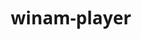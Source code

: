 # winam-player<!DOCTYPE html>
<html lang="en">
<head>
    <meta charset="UTF-8">
    <meta name="viewport" content="width=device-width, initial-scale=1.0">
    <title>Winam Music Player</title>
    <link rel="stylesheet" href="https://cdnjs.cloudflare.com/ajax/libs/font-awesome/6.4.0/css/all.min.css">
    <style>
        * {
            margin: 0;
            padding: 0;
            box-sizing: border-box;
            font-family: 'Segoe UI', Tahoma, Geneva, Verdana, sans-serif;
        }

        body {
            background: linear-gradient(135deg, #1a2a6c, #b21f1f, #001510);
            min-height: 100vh;
            display: flex;
            justify-content: center;
            align-items: center;
            padding: 20px;
        }

        .player-container {
            width: 100%;
            max-width: 420px;
            background: rgba(15, 15, 35, 0.85);
            border-radius: 20px;
            box-shadow: 0 15px 30px rgba(0, 0, 0, 0.4);
            overflow: hidden;
            backdrop-filter: blur(10px);
            border: 1px solid rgba(255, 255, 255, 0.1);
        }

        .header {
            background: rgba(10, 10, 25, 0.9);
            padding: 20px;
            text-align: center;
            border-bottom: 1px solid rgba(255, 255, 255, 0.1);
        }

        .logo {
            display: flex;
            align-items: center;
            justify-content: center;
            gap: 10px;
            color: #fff;
        }

        .logo i {
            font-size: 28px;
            color: #4cc9f0;
        }

        .logo h1 {
            font-size: 28px;
            font-weight: 700;
            letter-spacing: 1px;
        }

        .logo span {
            color: #4cc9f0;
        }

        .album-art {
            width: 220px;
            height: 220px;
            margin: 30px auto 20px;
            border-radius: 50%;
            background: linear-gradient(45deg, #ff9a9e, #fad0c4);
            box-shadow: 0 10px 30px rgba(0, 0, 0, 0.3);
            overflow: hidden;
            border: 5px solid rgba(255, 255, 255, 0.1);
            display: flex;
            align-items: center;
            justify-content: center;
            animation: rotate 20s linear infinite;
            animation-play-state: paused;
        }

        .album-art.playing {
            animation-play-state: running;
        }

        .album-art img {
            width: 100%;
            height: 100%;
            object-fit: cover;
        }

        .album-art .placeholder {
            font-size: 48px;
            color: rgba(255, 255, 255, 0.7);
        }

        .song-info {
            text-align: center;
            padding: 0 20px;
            margin-bottom: 25px;
        }

        .song-info h2 {
            color: white;
            font-size: 24px;
            margin-bottom: 8px;
            white-space: nowrap;
            overflow: hidden;
            text-overflow: ellipsis;
        }

        .song-info p {
            color: rgba(255, 255, 255, 0.7);
            font-size: 16px;
        }

        .progress-container {
            padding: 0 30px;
            margin-bottom: 25px;
        }

        .progress-bar {
            width: 100%;
            height: 6px;
            background: rgba(255, 255, 255, 0.1);
            border-radius: 3px;
            cursor: pointer;
            position: relative;
            margin-bottom: 5px;
        }

        .progress {
            height: 100%;
            background: linear-gradient(to right, #4cc9f0, #4361ee);
            border-radius: 3px;
            width: 0%;
            transition: width 0.1s linear;
        }

        .time {
            display: flex;
            justify-content: space-between;
            color: rgba(255, 255, 255, 0.7);
            font-size: 14px;
        }

        .controls {
            display: flex;
            justify-content: center;
            align-items: center;
            gap: 25px;
            padding: 0 30px 30px;
        }

        .control-btn {
            background: none;
            border: none;
            color: white;
            cursor: pointer;
            width: 50px;
            height: 50px;
            border-radius: 50%;
            display: flex;
            align-items: center;
            justify-content: center;
            transition: all 0.3s ease;
        }

        .control-btn:hover {
            background: rgba(255, 255, 255, 0.1);
            transform: scale(1.05);
        }

        .control-btn:active {
            transform: scale(0.95);
        }

        .control-btn.play-pause {
            width: 70px;
            height: 70px;
            background: linear-gradient(135deg, #4361ee, #4cc9f0);
            box-shadow: 0 5px 15px rgba(67, 97, 238, 0.4);
        }

        .control-btn.play-pause:hover {
            background: linear-gradient(135deg, #4cc9f0, #4361ee);
            transform: scale(1.08);
        }

        .volume-container {
            display: flex;
            align-items: center;
            gap: 10px;
            padding: 0 30px 25px;
        }

        .volume-container i {
            color: rgba(255, 255, 255, 0.7);
            font-size: 18px;
        }

        .volume-slider {
            -webkit-appearance: none;
            width: 100%;
            height: 5px;
            background: rgba(255, 255, 255, 0.1);
            border-radius: 5px;
            outline: none;
        }

        .volume-slider::-webkit-slider-thumb {
            -webkit-appearance: none;
            width: 16px;
            height: 16px;
            border-radius: 50%;
            background: #4cc9f0;
            cursor: pointer;
        }

        .playlist {
            padding: 20px;
            background: rgba(10, 10, 25, 0.6);
            border-top: 1px solid rgba(255, 255, 255, 0.1);
            max-height: 250px;
            overflow-y: auto;
        }

        .playlist h3 {
            color: rgba(255, 255, 255, 0.9);
            margin-bottom: 15px;
            font-size: 18px;
            padding-left: 10px;
        }

        .playlist-item {
            display: flex;
            align-items: center;
            padding: 12px 15px;
            border-radius: 10px;
            margin-bottom: 10px;
            cursor: pointer;
            transition: background 0.3s;
        }

        .playlist-item:hover {
            background: rgba(255, 255, 255, 0.08);
        }

        .playlist-item.playing {
            background: rgba(76, 201, 240, 0.15);
            border-left: 3px solid #4cc9f0;
        }

        .playlist-item img {
            width: 45px;
            height: 45px;
            border-radius: 8px;
            margin-right: 15px;
            object-fit: cover;
        }

        .playlist-item .song-details {
            flex: 1;
        }

        .playlist-item .song-details h4 {
            color: white;
            font-size: 16px;
            margin-bottom: 5px;
        }

        .playlist-item .song-details p {
            color: rgba(255, 255, 255, 0.6);
            font-size: 14px;
        }

        .playlist-item .duration {
            color: rgba(255, 255, 255, 0.6);
            font-size: 14px;
            margin-left: 10px;
        }

        @keyframes rotate {
            from { transform: rotate(0deg); }
            to { transform: rotate(360deg); }
        }

        /* Scrollbar styling */
        .playlist::-webkit-scrollbar {
            width: 8px;
        }

        .playlist::-webkit-scrollbar-track {
            background: rgba(0, 0, 0, 0.1);
            border-radius: 4px;
        }

        .playlist::-webkit-scrollbar-thumb {
            background: rgba(76, 201, 240, 0.5);
            border-radius: 4px;
        }

        .playlist::-webkit-scrollbar-thumb:hover {
            background: #4cc9f0;
        }
    </style>
</head>
<body>
    <div class="player-container">
        <div class="header">
            <div class="logo">
                <i class="fas fa-music"></i>
                <h1>WIN<span>AM</span></h1>
            </div>
        </div>
        
        <div class="album-art" id="albumArt">
            <div class="placeholder">
                <i class="fas fa-music"></i>
            </div>
        </div>
        
        <div class="song-info">
            <h2 id="songTitle">Melodic Journey</h2>
            <p id="songArtist">Harmony Masters</p>
        </div>
        
        <div class="progress-container">
            <div class="progress-bar" id="progressBar">
                <div class="progress" id="progress"></div>
            </div>
            <div class="time">
                <span id="currentTime">0:00</span>
                <span id="duration">3:45</span>
            </div>
        </div>
        
        <div class="controls">
            <button class="control-btn" id="prevBtn">
                <i class="fas fa-step-backward"></i>
            </button>
            <button class="control-btn play-pause" id="playBtn">
                <i class="fas fa-play"></i>
            </button>
            <button class="control-btn" id="nextBtn">
                <i class="fas fa-step-forward"></i>
            </button>
        </div>
        
        <div class="volume-container">
            <i class="fas fa-volume-down"></i>
            <input type="range" class="volume-slider" id="volumeSlider" min="0" max="1" step="0.01" value="0.7">
            <i class="fas fa-volume-up"></i>
        </div>
        
        <div class="playlist">
            <h3>Playlist</h3>
            <div class="playlist-item playing">
                <img src="https://images.unsplash.com/photo-1470225620780-dba8ba36b745?ixlib=rb-1.2.1&auto=format&fit=crop&w=200&q=80" alt="Album Cover">
                <div class="song-details">
                    <h4>Melodic Journey</h4>
                    <p>Harmony Masters</p>
                </div>
                <div class="duration">3:45</div>
            </div>
            <div class="playlist-item">
                <img src="https://images.unsplash.com/photo-1494232410401-ad00d5433cfa?ixlib=rb-1.2.1&auto=format&fit=crop&w=200&q=80" alt="Album Cover">
                <div class="song-details">
                    <h4>Midnight Drive</h4>
                    <p>Synthwave Collective</p>
                </div>
                <div class="duration">4:20</div>
            </div>
            <div class="playlist-item">
                <img src="https://images.unsplash.com/photo-1458560871784-56d23406c091?ixlib=rb-1.2.1&auto=format&fit=crop&w=200&q=80" alt="Album Cover">
                <div class="song-details">
                    <h4>Ocean Waves</h4>
                    <p>Nature Sounds</p>
                </div>
                <div class="duration">5:15</div>
            </div>
            <div class="playlist-item">
                <img src="https://images.unsplash.com/photo-1507838153414-b4b713384a76?ixlib=rb-1.2.1&auto=format&fit=crop&w=200&q=80" alt="Album Cover">
                <div class="song-details">
                    <h4>Electric Dreams</h4>
                    <p>Neon Future</p>
                </div>
                <div class="duration">3:30</div>
            </div>
            <div class="playlist-item">
                <img src="https://images.unsplash.com/photo-1470225620780-dba8ba36b745?ixlib=rb-1.2.1&auto=format&fit=crop&w=200&q=80" alt="Album Cover">
                <div class="song-details">
                    <h4>Summer Vibes</h4>
                    <p>Beach House</p>
                </div>
                <div class="duration">4:05</div>
            </div>
        </div>
    </div>

    <audio id="audioPlayer">
        <!-- We'll dynamically load audio sources -->
    </audio>

    <script>
        // DOM Elements
        const audioPlayer = document.getElementById('audioPlayer');
        const playBtn = document.getElementById('playBtn');
        const prevBtn = document.getElementById('prevBtn');
        const nextBtn = document.getElementById('nextBtn');
        const progressBar = document.getElementById('progressBar');
        const progress = document.getElementById('progress');
        const currentTimeEl = document.getElementById('currentTime');
        const durationEl = document.getElementById('duration');
        const volumeSlider = document.getElementById('volumeSlider');
        const albumArt = document.getElementById('albumArt');
        const songTitle = document.getElementById('songTitle');
        const songArtist = document.getElementById('songArtist');
        const playlistItems = document.querySelectorAll('.playlist-item');
        
        // Sample playlist data
        const playlist = [
            {
                title: "Melodic Journey",
                artist: "Harmony Masters",
                cover: "https://images.unsplash.com/photo-1470225620780-dba8ba36b745?ixlib=rb-1.2.1&auto=format&fit=crop&w=200&q=80",
                duration: "3:45",
                file: "https://www.soundhelix.com/examples/mp3/SoundHelix-Song-1.mp3"
            },
            {
                title: "Midnight Drive",
                artist: "Synthwave Collective",
                cover: "https://images.unsplash.com/photo-1494232410401-ad00d5433cfa?ixlib=rb-1.2.1&auto=format&fit=crop&w=200&q=80",
                duration: "4:20",
                file: "https://www.soundhelix.com/examples/mp3/SoundHelix-Song-2.mp3"
            },
            {
                title: "Ocean Waves",
                artist: "Nature Sounds",
                cover: "https://images.unsplash.com/photo-1458560871784-56d23406c091?ixlib=rb-1.2.1&auto=format&fit=crop&w=200&q=80",
                duration: "5:15",
                file: "https://www.soundhelix.com/examples/mp3/SoundHelix-Song-3.mp3"
            },
            {
                title: "Electric Dreams",
                artist: "Neon Future",
                cover: "https://images.unsplash.com/photo-1507838153414-b4b713384a76?ixlib=rb-1.2.1&auto=format&fit=crop&w=200&q=80",
                duration: "3:30",
                file: "https://www.soundhelix.com/examples/mp3/SoundHelix-Song-4.mp3"
            },
            {
                title: "Summer Vibes",
                artist: "Beach House",
                cover: "https://images.unsplash.com/photo-1470225620780-dba8ba36b745?ixlib=rb-1.2.1&auto=format&fit=crop&w=200&q=80",
                duration: "4:05",
                file: "https://www.soundhelix.com/examples/mp3/SoundHelix-Song-5.mp3"
            }
        ];
        
        let currentTrack = 0;
        
        // Load track
        function loadTrack(index) {
            const track = playlist[index];
            
            // Update UI
            songTitle.textContent = track.title;
            songArtist.textContent = track.artist;
            albumArt.innerHTML = `<img src="${track.cover}" alt="${track.title}">`;
            durationEl.textContent = track.duration;
            
            // Set audio source
            audioPlayer.src = track.file;
            audioPlayer.load();
            
            // Update playlist highlights
            playlistItems.forEach((item, i) => {
                if (i === index) {
                    item.classList.add('playing');
                } else {
                    item.classList.remove('playing');
                }
            });
            
            // Play the track
            playTrack();
        }
        
        // Play track
        function playTrack() {
            audioPlayer.play();
            playBtn.innerHTML = '<i class="fas fa-pause"></i>';
            albumArt.classList.add('playing');
        }
        
        // Pause track
        function pauseTrack() {
            audioPlayer.pause();
            playBtn.innerHTML = '<i class="fas fa-play"></i>';
            albumArt.classList.remove('playing');
        }
        
        // Next track
        function nextTrack() {
            currentTrack++;
            if (currentTrack >= playlist.length) {
                currentTrack = 0;
            }
            loadTrack(currentTrack);
        }
        
        // Previous track
        function prevTrack() {
            currentTrack--;
            if (currentTrack < 0) {
                currentTrack = playlist.length - 1;
            }
            loadTrack(currentTrack);
        }
        
        // Update progress bar
        function updateProgress(e) {
            const { duration, currentTime } = e.srcElement;
            const progressPercent = (currentTime / duration) * 100;
            progress.style.width = `${progressPercent}%`;
            
            // Update time display
            const currentMinutes = Math.floor(currentTime / 60);
            const currentSeconds = Math.floor(currentTime % 60);
            currentTimeEl.textContent = `${currentMinutes}:${currentSeconds < 10 ? '0' : ''}${currentSeconds}`;
        }
        
        // Set progress bar
        function setProgress(e) {
            const width = this.clientWidth;
            const clickX = e.offsetX;
            const duration = audioPlayer.duration;
            
            audioPlayer.currentTime = (clickX / width) * duration;
        }
        
        // Set volume
        function setVolume() {
            audioPlayer.volume = volumeSlider.value;
        }
        
        // Event Listeners
        playBtn.addEventListener('click', () => {
            const isPlaying = albumArt.classList.contains('playing');
            if (isPlaying) {
                pauseTrack();
            } else {
                playTrack();
            }
        });
        
        prevBtn.addEventListener('click', prevTrack);
        nextBtn.addEventListener('click', nextTrack);
        
        audioPlayer.addEventListener('timeupdate', updateProgress);
        audioPlayer.addEventListener('ended', nextTrack);
        
        progressBar.addEventListener('click', setProgress);
        
        volumeSlider.addEventListener('input', setVolume);
        
        // Playlist item click
        playlistItems.forEach((item, index) => {
            item.addEventListener('click', () => {
                currentTrack = index;
                loadTrack(currentTrack);
            });
        });
        
        // Initialize player with first track
        loadTrack(currentTrack);
    </script>
</body>
</html>
